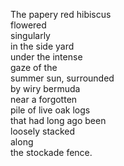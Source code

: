 The papery red hibiscus  
flowered  
singularly  
in the side yard  
under the intense  
gaze of the  
summer sun, surrounded   
by wiry bermuda  
near a forgotten  
pile of live oak logs  
that had long ago been  
loosely stacked  
along  
the stockade fence.  
